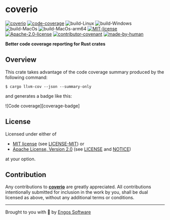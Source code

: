 # coverio

[![coverio][crates-badge]][crates-url]
[![code-coverage][cov-badge-coverio]][cov-url]
![build-Linux][build-badge-linux]
![build-Windows][build-badge-windows]
![build-MacOs][build-badge-macos]
![build-MacOs-arm64][build-badge-macos-arm64]
[![MIT-license][mit-badge]][mit-license-url]
[![Apache-2.0-license][apache-badge]][apache-license-url]
[![contributor-covenant][cc-badge]][cc-url]
[![made-by-human][mbh-badge]][mbh-url]

[crates-badge]: https://img.shields.io/crates/v/coverio.svg
[crates-url]: https://crates.io/crates/coverio
[mit-badge]: https://img.shields.io/badge/License-MIT-blue.svg
[mit-url]: https://opensource.org/licenses/MIT
[mit-license-url]: https://github.com/EngosSoftware/coverio/blob/main/LICENSE-MIT
[apache-badge]: https://img.shields.io/badge/License-Apache%202.0-blue.svg
[apache-url]: https://www.apache.org/licenses/LICENSE-2.0
[apache-license-url]: https://github.com/EngosSoftware/coverio/blob/main/LICENSE
[apache-notice-url]: https://github.com/EngosSoftware/coverio/blob/main/NOTICE
[build-badge-linux]: https://github.com/EngosSoftware/coverio/actions/workflows/build-linux.yml/badge.svg
[build-badge-windows]: https://github.com/EngosSoftware/coverio/actions/workflows/build-windows.yml/badge.svg
[build-badge-macos]: https://github.com/EngosSoftware/coverio/actions/workflows/build-macos.yml/badge.svg
[build-badge-macos-arm64]: https://github.com/EngosSoftware/coverio/actions/workflows/build-macos-arm64.yml/badge.svg
[cov-badge-coverio]: https://img.shields.io/badge/cov-100%25%20%E2%94%82%20100%25%20%E2%94%82%20100%25-21b577.svg
[cov-url]: https://crates.io/crates/coverio
[cc-badge]: https://img.shields.io/badge/Contributor%20Covenant-2.1-4baaaa.svg
[cc-url]: https://github.com/EngosSoftware/coverio/blob/main/CODE_OF_CONDUCT.md
[mbh-badge]: https://img.shields.io/badge/Made_by-HUMAN-d35400.svg
[mbh-url]: https://github.com/DariuszDepta
[repository-url]: https://github.com/EngosSoftware/coverio

**Better code coverage reporting for Rust crates**

## Overview

This crate takes advantage of the code coverage summary produced by the following command:

```shell
$ cargo llvm-cov --json --summary-only
``` 

and generates a badge like this:

![Code coverage][coverage-badge]

## License

Licensed under either of

- [MIT license][mit-url] (see [LICENSE-MIT][mit-license-url]) or
- [Apache License, Version 2.0][apache-url] (see [LICENSE][apache-license-url] and [NOTICE][apache-notice-url])

at your option.

## Contribution

Any contributions to [**coverio**][repository-url] are greatly appreciated.
All contributions intentionally submitted for inclusion in the work by you,
shall be dual licensed as above, without any additional terms or conditions.

---

Brought to you with 💙 by [Engos Software](https://engos.de)
